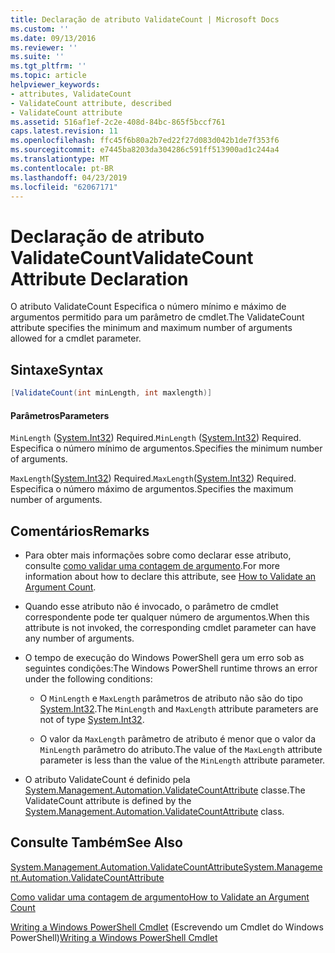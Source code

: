 ```yaml
---
title: Declaração de atributo ValidateCount | Microsoft Docs
ms.custom: ''
ms.date: 09/13/2016
ms.reviewer: ''
ms.suite: ''
ms.tgt_pltfrm: ''
ms.topic: article
helpviewer_keywords:
- attributes, ValidateCount
- ValidateCount attribute, described
- ValidateCount attribute
ms.assetid: 516af1ef-2c2e-408d-84bc-865f5bccf761
caps.latest.revision: 11
ms.openlocfilehash: ffc45f6b80a2b7ed22f27d083d042b1de7f353f6
ms.sourcegitcommit: e7445ba8203da304286c591ff513900ad1c244a4
ms.translationtype: MT
ms.contentlocale: pt-BR
ms.lasthandoff: 04/23/2019
ms.locfileid: "62067171"
---
```

# <a name="validatecount-attribute-declaration"></a><span data-ttu-id="546eb-102">Declaração de atributo ValidateCount</span><span class="sxs-lookup"><span data-stu-id="546eb-102">ValidateCount Attribute Declaration</span></span>

<span data-ttu-id="546eb-103">O atributo ValidateCount Especifica o número mínimo e máximo de argumentos permitido para um parâmetro de cmdlet.</span><span class="sxs-lookup"><span data-stu-id="546eb-103">The ValidateCount attribute specifies the minimum and maximum number of arguments allowed for a cmdlet parameter.</span></span>

## <a name="syntax"></a><span data-ttu-id="546eb-104">Sintaxe</span><span class="sxs-lookup"><span data-stu-id="546eb-104">Syntax</span></span>

```csharp
[ValidateCount(int minLength, int maxlength)]
```

#### <a name="parameters"></a><span data-ttu-id="546eb-105">Parâmetros</span><span class="sxs-lookup"><span data-stu-id="546eb-105">Parameters</span></span>

<span data-ttu-id="546eb-106">`MinLength` ([System.Int32][]) Required.</span><span class="sxs-lookup"><span data-stu-id="546eb-106">`MinLength` ([System.Int32][]) Required.</span></span> <span data-ttu-id="546eb-107">Especifica o número mínimo de argumentos.</span><span class="sxs-lookup"><span data-stu-id="546eb-107">Specifies the minimum number of arguments.</span></span>

<span data-ttu-id="546eb-108">`MaxLength`([System.Int32][]) Required.</span><span class="sxs-lookup"><span data-stu-id="546eb-108">`MaxLength`([System.Int32][]) Required.</span></span> <span data-ttu-id="546eb-109">Especifica o número máximo de argumentos.</span><span class="sxs-lookup"><span data-stu-id="546eb-109">Specifies the maximum number of arguments.</span></span>

## <a name="remarks"></a><span data-ttu-id="546eb-110">Comentários</span><span class="sxs-lookup"><span data-stu-id="546eb-110">Remarks</span></span>

- <span data-ttu-id="546eb-111">Para obter mais informações sobre como declarar esse atributo, consulte [como validar uma contagem de argumento][].</span><span class="sxs-lookup"><span data-stu-id="546eb-111">For more information about how to declare this attribute, see [How to Validate an Argument Count][].</span></span>

- <span data-ttu-id="546eb-112">Quando esse atributo não é invocado, o parâmetro de cmdlet correspondente pode ter qualquer número de argumentos.</span><span class="sxs-lookup"><span data-stu-id="546eb-112">When this attribute is not invoked, the corresponding cmdlet parameter can have any number of arguments.</span></span>

- <span data-ttu-id="546eb-113">O tempo de execução do Windows PowerShell gera um erro sob as seguintes condições:</span><span class="sxs-lookup"><span data-stu-id="546eb-113">The Windows PowerShell runtime throws an error under the following conditions:</span></span>

    - <span data-ttu-id="546eb-114">O `MinLength` e `MaxLength` parâmetros de atributo não são do tipo [System.Int32][].</span><span class="sxs-lookup"><span data-stu-id="546eb-114">The `MinLength` and `MaxLength` attribute parameters are not of type [System.Int32][].</span></span>

    - <span data-ttu-id="546eb-115">O valor da `MaxLength` parâmetro de atributo é menor que o valor da `MinLength` parâmetro do atributo.</span><span class="sxs-lookup"><span data-stu-id="546eb-115">The value of the `MaxLength` attribute parameter is less than the value of the `MinLength` attribute parameter.</span></span>

- <span data-ttu-id="546eb-116">O atributo ValidateCount é definido pela [System.Management.Automation.ValidateCountAttribute][] classe.</span><span class="sxs-lookup"><span data-stu-id="546eb-116">The ValidateCount attribute is defined by the [System.Management.Automation.ValidateCountAttribute][] class.</span></span>

## <a name="see-also"></a><span data-ttu-id="546eb-117">Consulte Também</span><span class="sxs-lookup"><span data-stu-id="546eb-117">See Also</span></span>

<span data-ttu-id="546eb-118">[System.Management.Automation.ValidateCountAttribute][]</span><span class="sxs-lookup"><span data-stu-id="546eb-118">[System.Management.Automation.ValidateCountAttribute][]</span></span>

<span data-ttu-id="546eb-119">[Como validar uma contagem de argumento][]</span><span class="sxs-lookup"><span data-stu-id="546eb-119">[How to Validate an Argument Count][]</span></span>

<span data-ttu-id="546eb-120">[Writing a Windows PowerShell Cmdlet][] (Escrevendo um Cmdlet do Windows PowerShell)</span><span class="sxs-lookup"><span data-stu-id="546eb-120">[Writing a Windows PowerShell Cmdlet][]</span></span>

[Como validar uma contagem de argumento]: how-to-validate-an-argument-count.md
[How to Validate an Argument Count]: how-to-validate-an-argument-count.md
[Writing a Windows PowerShell Cmdlet]: writing-a-windows-powershell-cmdlet.md (Escrevendo um Cmdlet do Windows PowerShell)

[System.Int32]: /dotnet/api/System.Int32
[System.Management.Automation.ValidateCountAttribute]: /dotnet/api/System.Management.Automation.ValidateCountAttribute

